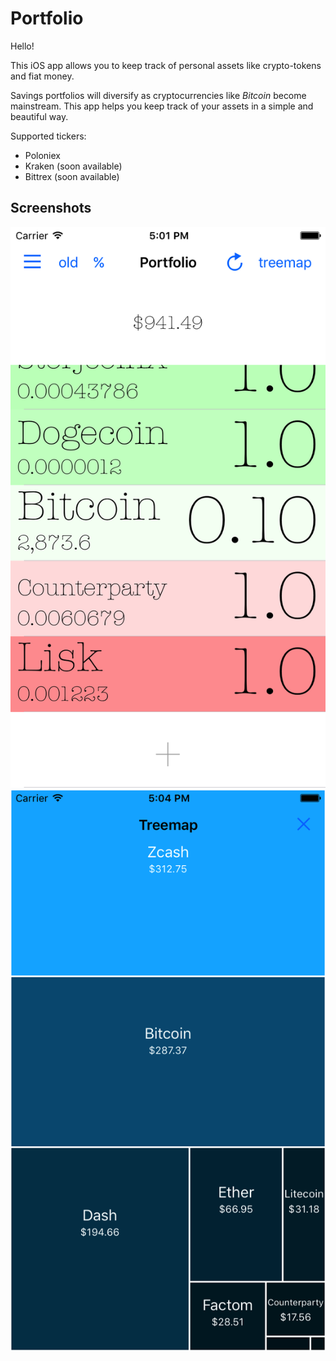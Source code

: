# Portfolio
Hello!

This iOS app allows you to keep track of personal assets like crypto-tokens and fiat money. 

Savings portfolios will diversify as cryptocurrencies like _Bitcoin_ become mainstream. This app helps you keep track of your assets in a simple and beautiful way.

Supported tickers:
- Poloniex
- Kraken (soon available)
- Bittrex (soon available)

## Screenshots

<p align="center">
    <img src="https://raw.githubusercontent.com/apomes/portfolio/Develop/Readme/Images/PortfolioView.png" alt="Portfolio app sample image missing">
    <img src="https://raw.githubusercontent.com/apomes/portfolio/Develop/Readme/Images/TreemapView.png" alt="Portfolio app sample image missing">
</p>
